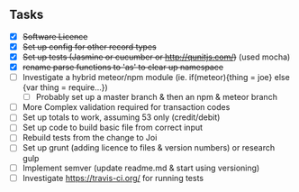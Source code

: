 Tasks
------
 - [x] ~~Software Licence~~
 - [x] ~~Set up config for other record types~~
 - [x] ~~Set up tests (Jasmine or cucumber or http://qunitjs.com/)~~ (used mocha)
 - [x] ~~rename parse functions to 'as' to clear up namespace~~
 - [ ] Investigate a hybrid meteor/npm module (ie. if(meteor){thing = joe} else {var thing = require...})
    - [ ] Probably set up a master branch & then an npm & meteor branch
 - [ ] More Complex validation required for transaction codes
 - [ ] Set up totals to work, assuming 53 only (credit/debit)
 - [ ] Set up code to build basic file from correct input
 - [ ] Rebuild tests from the change to Joi
 - [ ] Set up grunt (adding licence to files & version numbers) or research gulp
 - [ ] Implement semver (update readme.md & start using versioning)
 - [ ] Investigate https://travis-ci.org/ for running tests
